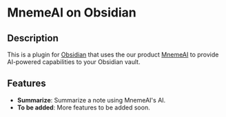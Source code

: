 # MnemeAI on Obsidian

## Description

This is a plugin for [Obsidian](https://obsidian.md) that uses the our product [MnemeAI](https://mneme.ai) to provide AI-powered capabilities to your Obsidian vault.

## Features

- **Summarize**: Summarize a note using MnemeAI's AI.
- **To be added**: More features to be added soon.

